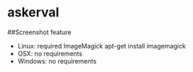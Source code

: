 # askerval


##Screenshot feature 
   * Linux: required ImageMagick apt-get install imagemagick
   * OSX: no requirements
   * Windows: no requirements
